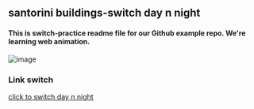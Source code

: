 ## santorini buildings-switch day n night

#### This is switch-practice readme file for our Github example repo. We're learning web animation.
![image](https://github.com/chia-liu/switch/blob/main/santorini-switch.gif)

### Link switch
[click to switch day n night](https://chia-liu.github.io/switch/)
